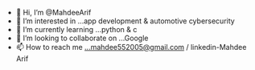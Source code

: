 - 👋 Hi, I’m @MahdeeArif
- 👀 I’m interested in ...app development & automotive cybersecurity
- 🌱 I’m currently learning ...python & c 
- 💞️ I’m looking to collaborate on ...Google 
- 📫 How to reach me ...mahdee552005@gmail.com / linkedin-Mahdee Arif

<!---
MahdeeArif/MahdeeArif is a ✨ special ✨ repository because its `README.md` (this file) appears on your GitHub profile.
You can click the Preview link to take a look at your changes.
--->
